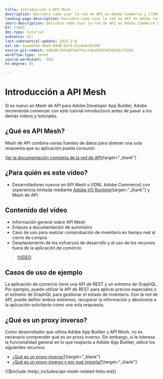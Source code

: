```yaml
---
title: Introducción a API Mesh
description: Descubra cómo usar la red de API en Adobe Commerce y [!DNL Adobe App Builder]. Obtenga información sobre la instalación de Adobe App Builder, el trabajo con proyectos, la creación de un proxy inverso de graphql y mucho más.
landing-page-description: Descubra cómo usar la red de API en Adobe Commerce y [!DNL Adobe App Builder]. Obtenga más información sobre la instalación de Adobe IO, el trabajo con proyectos, la creación de un proxy inverso de graphql y mucho más.
short-description: Descubra cómo usar la red de API en Adobe Commerce y [!DNL Adobe App Builder]. Obtenga más información sobre la instalación de Adobe IO, el trabajo con proyectos, la creación de un proxy inverso de graphql y mucho más.
kt: 11802
doc-type: tutorial
audience: all
last-substantial-update: 2023-2-8
exl-id: baae6dab-48a4-49a0-b6f6-61cbebe63d0f
source-git-commit: edb98cf6544954d741c43beb39f4056326c7d26b
workflow-type: tm+mt
source-wordcount: '331'
ht-degree: 0%

---
```


# Introducción a API Mesh

Si es nuevo en Mesh de API para Adobe Developer App Builder, Adobe recomienda comenzar con este tutorial introductorio antes de pasar a los demás vídeos y tutoriales.

## ¿Qué es API Mesh?

Mesh de API combina varias fuentes de datos para obtener una sola respuesta que su aplicación pueda consumir.

[Ver la documentación completa de la red de API](https://developer.adobe.com/graphql-mesh-gateway/gateway/overview/){target="_blank"}

## ¿Para quién es este vídeo?

* Desarrolladores nuevos en API Mesh o [!DNL Adobe Commerce] con experiencia limitada mediante [Adobe I/O Runtime](https://developer.adobe.com/runtime/docs/guides/overview/){target="_blank"} y Mesh de API.

## Contenido del vídeo

* Información general sobre API Mesh
* Enlaces a documentación de suministro
* Caso de uso para realizar comprobación de inventario en tiempo real al cierre de compra
* Desplazamiento de los esfuerzos de desarrollo y el uso de los recursos fuera de la aplicación de comercio

>[!VIDEO](https://video.tv.adobe.com/v/3417534?quality=12&learn=on)

## Casos de uso de ejemplo

La aplicación de comercio tiene una API de REST y un extremo de GraphQL. Por ejemplo, puede utilizar la API de REST para aplicar precios especiales o el extremo de GraphQL para gestionar el estado de inventario. Con la red de API, puede definir ambos extremos, recuperar la información y devolverla a la aplicación solicitante como una sola respuesta.

## ¿Qué es un proxy inverso?

Como desarrollador que utiliza Adobe App Builder y API Mesh, no es necesario comprender qué es un proxy inverso. Sin embargo, si le interesa la funcionalidad general en lo que respecta a Adobe App Builder, utilice los siguientes recursos:

* [¿Qué es un proxy inverso?](https://www.imperva.com/learn/performance/reverse-proxy/){target="_blank"}
* [¿Qué es un proxy inverso y por qué importa?](https://blog.hubspot.com/website/reverse-proxy){target="_blank"}

{{$include /help/_includes/api-mesh-related-links.md}}
